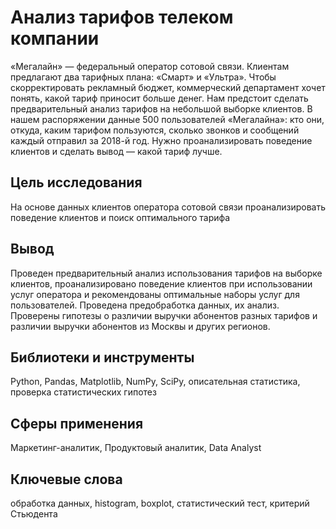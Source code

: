 # Анализ тарифов телеком компании
«Мегалайн» — федеральный оператор сотовой связи. Клиентам предлагают два тарифных плана: «Смарт» и «Ультра». Чтобы скорректировать рекламный бюджет, коммерческий департамент хочет понять, какой тариф приносит больше денег.
Нам предстоит сделать предварительный анализ тарифов на небольшой выборке клиентов. В нашем распоряжении данные 500 пользователей «Мегалайна»: кто они, откуда, каким тарифом пользуются, сколько звонков и сообщений каждый отправил за 2018-й год. Нужно проанализировать поведение клиентов и сделать вывод — какой тариф лучше.

## Цель исследования
На основе данных клиентов оператора сотовой связи проанализировать поведение клиентов и поиск оптимального тарифа

## Вывод
Проведен предварительный анализ использования тарифов на выборке клиентов, проанализировано поведение клиентов при использовании услуг оператора и рекомендованы оптимальные наборы услуг для пользователей. Проведена предобработка данных, их анализ. Проверены гипотезы о различии выручки абонентов разных тарифов и различии выручки абонентов из Москвы и других регионов.

## Библиотеки и инструменты
Python, Pandas, Matplotlib, NumPy, SciPy, описательная статистика, проверка статистических гипотез

## Сферы применения
Маркетинг-аналитик, Продуктовый аналитик, Data Analyst

## Ключевые слова
обработка данных, histogram, boxplot, статистический тест, критерий Стьюдента
